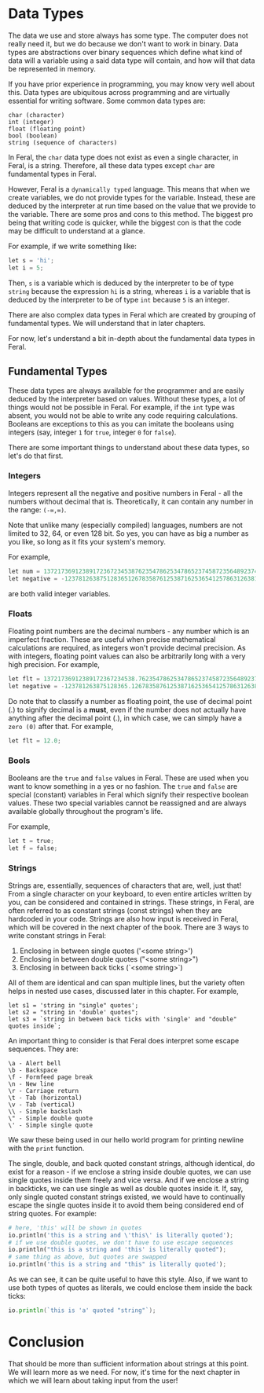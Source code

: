 # Data Types

The data we use and store always has some type. The computer does not really need it, but we do because we don't want to work in binary.
Data types are abstractions over binary sequences which define what kind of data will a variable using a said data type will contain,
and how will that data be represented in memory.

If you have prior experience in programming, you may know very well about this. Data types are ubiquitous across programming and are virtually essential for writing software.
Some common data types are:
```
char (character)
int (integer)
float (floating point)
bool (boolean)
string (sequence of characters)
```

In Feral, the `char` data type does not exist as even a single character, in Feral, is a string.
Therefore, all these data types except `char` are fundamental types in Feral.

However, Feral is a `dynamically typed` language. This means that when we create variables, we do not provide types for the variable.
Instead, these are deduced by the interpreter at run time based on the value that we provide to the variable. There are some pros and cons
to this method. The biggest pro being that writing code is quicker, while the biggest con is that the code may be difficult to understand
at a glance.

For example, if we write something like:
```py
let s = 'hi';
let i = 5;
```
Then, `s` is a variable which is deduced by the interpreter to be of type `string` because the expression `hi` is a string,
whereas `i` is a variable that is deduced by the interpreter to be of type `int` because `5` is an integer.

There are also complex data types in Feral which are created by grouping of fundamental types.
We will understand that in later chapters.

For now, let's understand a bit in-depth about the fundamental data types in Feral.

## Fundamental Types

These data types are always available for the programmer and are easily deduced by the interpreter based on values.
Without these types, a lot of things would not be possible in Feral. For example, if the `int` type was absent,
you would not be able to write any code requiring calculations. Booleans are exceptions to this as you can imitate
the booleans using integers (say, integer `1` for `true`, integer `0` for `false`).

There are some important things to understand about these data types, so let's do that first.

### Integers

Integers represent all the negative and positive numbers in Feral - all the numbers without decimal that is.
Theoretically, it can contain any number in the range: `(-∞,∞)`.

Note that unlike many (especially compiled) languages, numbers are not limited to 32, 64, or even 128 bit.
So yes, you can have as big a number as you like, so long as it fits your system's memory.

For example,
```py
let num = 13721736912389172367234538762354786253478652374587235648923749872394623864;
let negative = -12378126387512836512678358761253871625365412578631263816287357125387123123768162;
```
are both valid integer variables.

### Floats

Floating point numbers are the decimal numbers - any number which is an imperfect fraction.
These are useful when precise mathematical calculations are required, as integers won't provide decimal precision.
As with integers, floating point values can also be arbitrarily long with a very high precision.
For example,
```py
let flt = 13721736912389172367234538.762354786253478652374587235648923749872394623864;
let negative = -123781263875128365.12678358761253871625365412578631263816287357125387123123768162;
```

Do note that to classify a number as floating point, the use of decimal point (.) to signify decimal is a **must**,
even if the number does not actually have anything after the decimal point (.), in which case,
we can simply have a `zero (0)` after that.
For example,
```py
let flt = 12.0;
```

### Bools

Booleans are the `true` and `false` values in Feral. These are used when you want to know something in a yes or no fashion.
The `true` and `false` are special (constant) variables in Feral which signify their respective boolean values.
These two special variables cannot be reassigned and are always available globally throughout the program's life.

For example,
```py
let t = true;
let f = false;
```

### Strings

Strings are, essentially, sequences of characters that are, well, just that! From a single character on your keyboard,
to even entire articles written by you, can be considered and contained in strings. These strings, in Feral, are often referred
to as constant strings (const strings) when they are hardcoded in your code. Strings are also how input is received in Feral,
which will be covered in the next chapter of the book. There are 3 ways to write constant strings in Feral:

1. Enclosing in between single quotes ('\<some string\>')
2. Enclosing in between double quotes ("\<some string\>")
3. Enclosing in between back ticks (\`\<some string\>\`)

All of them are identical and can span multiple lines, but the variety often helps in nested use cases, discussed later in this chapter.
For example,
```pyuby
let s1 = 'string in "single" quotes';
let s2 = "string in 'double' quotes";
let s3 = `string in between back ticks with 'single' and "double" quotes inside`;
```

An important thing to consider is that Feral does interpret some escape sequences. They are:
```
\a - Alert bell
\b - Backspace
\f - Formfeed page break
\n - New line
\r - Carriage return
\t - Tab (horizontal)
\v - Tab (vertical)
\\ - Simple backslash
\" - Simple double quote
\' - Simple single quote
```
We saw these being used in our hello world program for printing newline with the `print` function.

The single, double, and back quoted constant strings, although identical, do exist for a reason - if we enclose a string inside double quotes,
we can use single quotes inside them freely and vice versa. And if we enclose a string in backticks,
we can use single as well as double quotes inside it. If, say, only single quoted constant strings existed,
we would have to continually escape the single quotes inside it to avoid them being considered end of string quotes.
For example:
```py
# here, 'this' will be shown in quotes
io.println('this is a string and \'this\' is literally quoted');
# if we use double quotes, we don't have to use escape sequences
io.println("this is a string and 'this' is literally quoted");
# same thing as above, but quotes are swapped
io.println('this is a string and "this" is literally quoted');
```
As we can see, it can be quite useful to have this style. Also, if we want to use both types of quotes as literals, we could enclose them inside
the back ticks:
```go
io.println(`this is 'a' quoted "string"`);
```

# Conclusion

That should be more than sufficient information about strings at this point. We will learn more as we need.
For now, it's time for the next chapter in which we will learn about taking input from the user!